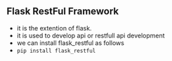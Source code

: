 ## Flask RestFul Framework
- it is the extention of flask.
- it is used to develop api or restfull api development
- we can install flask_restful as follows 
- `pip install flask_restful`